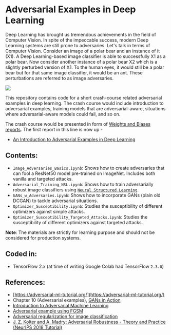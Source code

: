 # Adversarial Examples in Deep Learning

Deep Learning has brought us tremendous achievements in the field of Computer Vision. In spite of the impeccable success, modern Deep Learning systems are still prone to adversaries. Let's talk in terms of Computer Vision. Consider an image of a polar bear and an instance of it (X1). A Deep Learning-based image classifier is able to successfully X1 as a polar bear. Now consider another instance of a polar bear X2 which is a slightly perturbed version of X1. To the human eyes, it would still be a polar bear but for that same image classifier, it would be an ant. These perturbations are referred to as image adversaries.

![](https://i.ibb.co/Wkg8CSX/download.png)

This repository contains code for a short crash-course related adversarial examples in deep learning. The crash course would include introduction to adversarial examples, training models that are adversarial-aware, situations where adversarial-aware models could fail, and so on.   

The crash course would be presented in form of [Weights and Biases reports](https://docs.wandb.com/reports). The first report in this line is now up - 
- [An Introduction to Adversarial Examples in Deep Learning](https://app.wandb.ai/authors/adv-dl/reports/An-Introduction-to-Adversarial-Examples-in-Deep-Learning--VmlldzoyMTQwODM)

## Contents:
- `Image_Adversaries_Basics.ipynb`: Shows how to create adversaries that can fool a ResNet50 model pre-trained on ImageNet. Includes both vanilla and targeted attacks. 
- `Adversarial_Training_NSL.ipynb`: Shows how to train adversarially robust image classifiers using [`Neural Structured Learning`](https://www.tensorflow.org/neural_structured_learning). 
- `GANs_w_Adversaries.ipynb`: Shows how to incorporate GANs (plain old DCGAN) to tackle adversarial situations. 
- `Optimizer_Susceptibility.ipynb`: Studies the susceptibility of different optimizers against simple attacks.
- `Optimizer_Susceptibility_Targeted_Attacks.ipynb`: Studies the susceptibility of different optimizers against targeted attacks.

**Note**: The materials are strictly for learning purpose and should not be considered for production systems.

## Coded in:
- TensorFlow 2.x (at time of writing Google Colab had TensorFlow `2.3.0`)

## References:
- [https://adversarial-ml-tutorial.org/](https://adversarial-ml-tutorial.org/)
- Chapter 10 (Adversarial examples), [GANs in Action](https://www.manning.com/books/gans-in-action)
- [Introduction to Adversarial Machine Learning](https://blog.floydhub.com/introduction-to-adversarial-machine-learning/)
- [Adversarial example using FGSM](https://www.tensorflow.org/tutorials/generative/adversarial_fgsm)
- [Adversarial regularization for image classification](https://www.tensorflow.org/neural_structured_learning/tutorials/adversarial_keras_cnn_mnist)
- [J. Z. Kolter and A. Madry: Adversarial Robustness - Theory and Practice (NeurIPS 2018 Tutorial)](https://www.youtube.com/watch?v=TwP-gKBQyic&feature=emb_rel_end)

